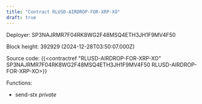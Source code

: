 ```yaml
---
title: "Contract RLUSD-AIRDROP-FOR-XRP-XO"
draft: true
---
```

Deployer: SP3NAJRMR7F04RK8WG2F48MSQ4ETH3JH1F9MV4F50


 



Block height: 392929 (2024-12-28T03:50:07.000Z)

Source code: {{<contractref "RLUSD-AIRDROP-FOR-XRP-XO" SP3NAJRMR7F04RK8WG2F48MSQ4ETH3JH1F9MV4F50 RLUSD-AIRDROP-FOR-XRP-XO>}}

Functions:

* send-stx _private_
